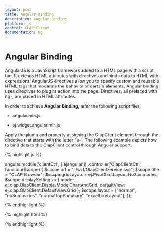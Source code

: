 ```yaml
---
layout: post
title: Angular-Binding
description: angular binding
platform: js
control: OLAP Client
documentation: ug
---
```


# Angular Binding

AngularJS is a JavaScript framework added to a HTML page with a script tag. It extends HTML attributes with directives and binds data to HTML with expressions. AngularJS directives allow you to specify custom and reusable HTML tags that moderate the behavior of certain elements. Angular binding uses directives to plug its action into the page. Directives, all prefaced with ng-, are placed in HTML attributes.

In order to achieve **Angular Binding,** refer the following script files.

* angular.min.js

* ej.widget.angular.min.js

Apply the plugin and property assigning the OlapClient element through the directive that starts with the letter "e-". The following example depicts how to bind data to the OlapClient control through Angular support.

{% highlight js %}

angular.module('clientCtrl', ['ejangular'])
    .controller('OlapClientCtrl', function($scope) {
        $scope.url = "../wcf/OlapClientService.svc";
        $scope.title = "OLAP Browser";
        $scope.gridLayout = ej.PivotGrid.Layout.NoSummaries;
        $scope.displaySettings = {
            mode: ej.olap.OlapClient.DisplayMode.ChartAndGrid,
            defaultView: ej.olap.OlapClient.DefaultView.Grid
        };
        $scope.layout = ["normal", "noSummaries", "normalTopSummary", "excelLikeLayout"];
    });

{% endhighlight %}

{% highlight html %}

<div id="OlapClient" ej-olapclient e-url="url" e-title="title" e-gridlayout="gridLayout" e-displayoptions="displaySettings" e-chartload='setChartProperties' />

{% endhighlight %}



